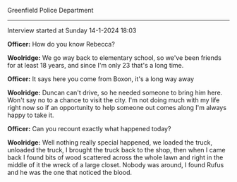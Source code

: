 
Greenfield Police Department

----------------------------

Interview started at Sunday 14-1-2024 18:03

**Officer:** How do you know Rebecca?

**Woolridge:** We go way back to elementary school, so we've been friends for
at least 18 years, and since I'm only 23 that's a long time.

**Officer:** It says here you come from Boxon, it's a long way away

**Woolridge:** Duncan can't drive, so he needed someone to bring him here.
Won't say no to a chance to visit the city. I'm not doing much with my
life right now so if an opportunity to help someone out comes along I'm
always happy to take it.

**Officer:** Can you recount exactly what happened today?

**Woolridge:** Well nothing really special happened, we loaded the truck, unloaded the truck, I brought the truck back to the shop,
then when I came back I found bits of wood scattered across the whole lawn and right in the middle of it the wreck
of a large closet. Nobody was around, I found Rufus and he was the one that noticed the blood.
    